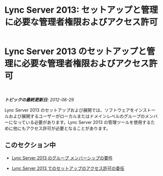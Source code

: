 ﻿---
title: 'Lync Server 2013: セットアップと管理に必要な管理者権限およびアクセス許可'
TOCTitle: セットアップと管理に必要な管理者権限およびアクセス許可
ms:assetid: c386e8b9-c7ce-49b5-9911-c0cf2a4ce181
ms:mtpsurl: https://technet.microsoft.com/ja-jp/library/Gg412962(v=OCS.15)
ms:contentKeyID: 48273486
ms.date: 05/19/2016
mtps_version: v=OCS.15
ms.translationtype: HT
---

# Lync Server 2013 のセットアップと管理に必要な管理者権限およびアクセス許可

 

_**トピックの最終更新日:** 2012-06-29_

Lync Server 2013 のセットアップおよび展開では、ソフトウェアをインストールおよび展開するユーザーがローカルまたはドメインレベルのグループのメンバーになっている必要があります。Lync Server 2013 の管理ツールを使用するために他にもアクセス許可が必要となることがあります。

## このセクション中

  - [Lync Server 2013 のグループ メンバーシップの要件](lync-server-2013-group-membership-requirements.md)

  - [Lync Server 2013 でのセットアップのアクセス許可の委任](lync-server-2013-delegate-setup-permissions.md)

